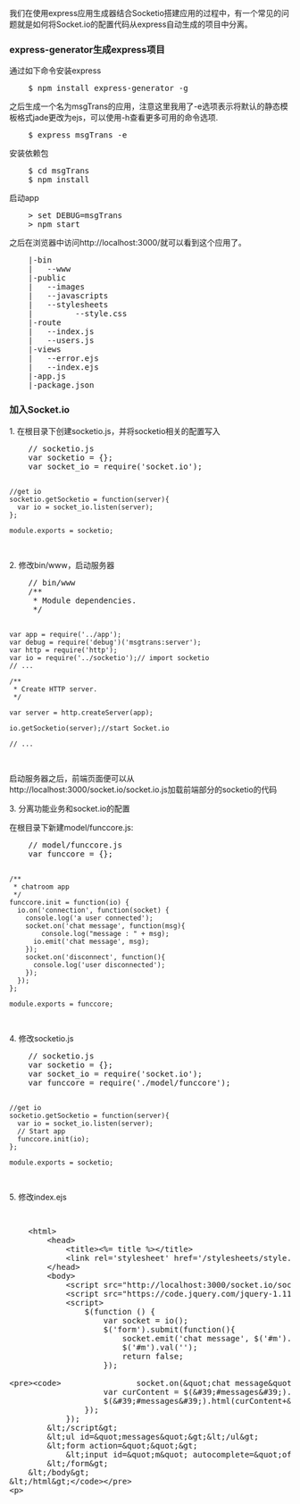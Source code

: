 <p>我们在使用express应用生成器结合Socketio搭建应用的过程中，有一个常见的问题就是如何将Socket.io的配置代码从express自动生成的项目中分离。</p>

<h3>express-generator生成express项目</h3>
<p>通过如下命令安装express</p>
<pre>
	$ npm install express-generator -g
</pre>
<p>之后生成一个名为msgTrans的应用，注意这里我用了-e选项表示将默认的静态模板格式jade更改为ejs，可以使用-h查看更多可用的命令选项.</p>
<pre>
	$ express msgTrans -e
</pre>
<p>安装依赖包</p>
<pre>
	$ cd msgTrans
	$ npm install
</pre>
<p>启动app</p>
<pre>
	> set DEBUG=msgTrans
	> npm start
</pre>
<p>之后在浏览器中访问http://localhost:3000/就可以看到这个应用了。</p>
<pre>
	|-bin
	|   --www
	|-public
	|   --images
	|   --javascripts
	|   --stylesheets
	|         --style.css
	|-route
	|   --index.js
	|   --users.js
	|-views
	|   --error.ejs
	|   --index.ejs
	|-app.js
	|-package.json
</pre>

<h3>加入Socket.io</h3>
<p>1. 在根目录下创建socketio.js，并将socketio相关的配置写入</p>
<pre>
	// socketio.js
	var socketio = {};
	var socket_io = require('socket.io');

	//get io
	socketio.getSocketio = function(server){
	  var io = socket_io.listen(server);
	};

	module.exports = socketio;
</pre>
<p>2. 修改bin/www，启动服务器</p>
<pre>
	// bin/www
	/**
	 * Module dependencies.
	 */

	var app = require('../app');
	var debug = require('debug')('msgtrans:server');
	var http = require('http');
	var io = require('../socketio');// import socketio
	// ...

	/**
	 * Create HTTP server.
	 */

	var server = http.createServer(app);

	io.getSocketio(server);//start Socket.io

	// ...
</pre>
<p>启动服务器之后，前端页面便可以从http://localhost:3000/socket.io/socket.io.js加载前端部分的socketio的代码</p>
<p>3. 分离功能业务和socket.io的配置</p>
<p>在根目录下新建model/funccore.js:</p>
<pre>
	// model/funccore.js
	var funccore = {};

	/**
	 * chatroom app
	 */
	funccore.init = function(io) {
	  io.on('connection', function(socket) {
	    console.log('a user connected');
	    socket.on('chat message', function(msg){
	    	console.log("message : " + msg);
	      io.emit('chat message', msg);
	    });
	    socket.on('disconnect', function(){
	      console.log('user disconnected');
	    });
	  });
	};

	module.exports = funccore;
</pre>
<p>4. 修改socketio.js</p>
<pre>
	// socketio.js
	var socketio = {};
	var socket_io = require('socket.io');
	var funccore = require('./model/funccore');

	//get io
	socketio.getSocketio = function(server){
	  var io = socket_io.listen(server);
	  // Start app
	  funccore.init(io);
	};

	module.exports = socketio;
</pre>
<p>5. 修改index.ejs</p>
<pre><xmp>
	<html>
		<head>
			<title><%= title %></title>
			<link rel='stylesheet' href='/stylesheets/style.css' />
		</head>
		<body>
			<script src="http://localhost:3000/socket.io/socket.io.js"></script>
			<script src="https://code.jquery.com/jquery-1.11.1.js"></script>
			<script>
				$(function () {
					var socket = io();
					$('form').submit(function(){
						socket.emit('chat message', $('#m').val());
						$('#m').val('');
						return false;
					});
					
					socket.on("chat message", function(obj) {
						var curContent = $('#messages').html();
						$('#messages').html(curContent+'<li>'+obj+'</li>');
					});
				});
			</script>
			<ul id="messages"></ul>
			<form action="">
				<input id="m" autocomplete="off" /><button>Send</button>
			</form>
		</body>
	</html>
</xmp></pre>
